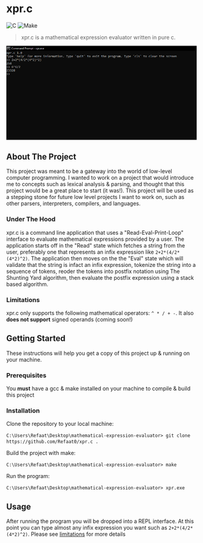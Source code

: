 # xpr.c
![C](https://img.shields.io/badge/c-%2300599C.svg?style=for-the-badge&logo=c&logoColor=white)
![Make](https://img.shields.io/badge/Makefile-E8E8E8.svg?style=for-the-badge&logo=GNU&logoColor=black)

>xpr.c is a mathematical expression evaluator written in pure c.  

<p align="center">
  <img src="https://github.com/Refaat0/xpr.c/blob/master/assets/ss.PNG" />
</p>

## About The Project
This project was meant to be a gateway into the world of low-level computer programming. I wanted to work on a project that would introduce me to concepts such as lexical analysis & parsing,
and thought that this project would be a great place to start (it was!). This project will be used as a stepping stone for future low level projects I want to work on, 
such as other parsers, interpreters, compilers, and languages. 

### Under The Hood
xpr.c is a command line application that uses a "Read-Eval-Print-Loop" interface to evaluate mathematical expressions provided by a user. The application starts off in the "Read" state which fetches a string from the user, preferably one that represents an infix expression like `2+2*(4/2*(4*2)^2)`. The application then moves on the the "Eval" state which will validate that the string is infact an
infix expression, tokenize the string into a sequence of tokens, reoder the tokens into postfix notation using The Shunting Yard algorithm, then  evaluate the postfix expression using a stack based algorithm.

### Limitations
xpr.c only supports the following  mathematical operators: `^ * / + -`. It also **does not support** signed operands (coming soon!)

## Getting Started
These instructions will help you get a copy of this project up & running on your machine.

### Prerequisites 
You **must** have a gcc & make installed on your machine to compile & build this project

### Installation 
Clone the repository to your local machine:
```
C:\Users\Refaat\Desktop\mathematical-expression-evaluator> git clone https://github.com/Refaat0/xpr.c .
```

Build the project with make:
```
C:\Users\Refaat\Desktop\mathematical-expression-evaluator> make
```

Run the program:
```
C:\Users\Refaat\Desktop\mathematical-expression-evaluator> xpr.exe
```

## Usage
After running the program you will be dropped into a REPL interface. At this point you can type almost any infix expression you want such as `2+2*(4/2*(4*2)^2)`. Please see
[limitations](###Limitations) for more details
